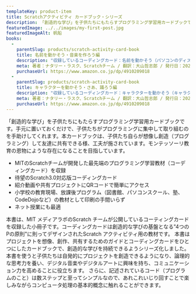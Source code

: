 ```yaml
---
templateKey: product-item
title: Scratchアクティビティ カードブック・シリーズ
description: 「創造的な学び」を子供たちにもたらすプログラミング学習用カードブックです。手元に置いておくだけで、子供たちがプログラミングに集中して取り組むのを手助けしてくれます。 
featuredImage: ../../images/my-first-post.jpg
featuredImageAlt: 帆船
books:
  -
    parentSlug: products/scratch-activity-card-book
    title: 名前を動かそう・音楽を作ろう編
    description: "収録しているコーディングカード：名前を動かそう（パソコンのディスプレイの中で文字を動かしたり、変化させたり、音がつけられることを体験できます）、音楽を作ろう（パソコンでドラムや太鼓などの音の鳴る物を作って音やリズムを奏でられることを体験できます）"
    meta: 著者：ナタリー・ラスク、Scratchチーム / 翻訳：大山哲志郎 / 発行日：2020年4月30日 / サイズ・仕様：A5・フルカラー・44ページ / ISBN：9784910209012
    purchaseUrl: https://www.amazon.co.jp/dp/4910209018
  -
    parentSlug: products/scratch-activity-card-book
    title: キャラクターを動かそう・さあ、踊ろう編
    description: "収録しているコーディングカード：キャラクターを動かそう（キャラクターのいろいろな動きを再現することでアニメーションの基本の動き作りを体験します）、さあ、踊ろう（ミュージックとダンスの振り付けをアレンジしたダンスシーンのアニメーション作りを体験します）"
    meta: 著者：ナタリー・ラスク、Scratchチーム / 翻訳：大山哲志郎 / 発行日：2020年5月7日 / サイズ・仕様：A5・フルカラー・46ページ / ISBN：9784910209029
    purchaseUrl: https://www.amazon.co.jp/dp/4910209018
---
```


「創造的な学び」を子供たちにもたらすプログラミング学習用カードブックです。手元に置いておくだけで、子供たちがプログラミングに集中して取り組むのを手助けしてくれます。本カードブックは、子供たち自らが想像し創造（プログラミング）して友達に共有できる様、工夫が施されています。モンテッソーリ教育の恩物にような存在になることを目指しています。

* MITのScratchチームが開発した最先端のプログラミング学習教材（コーディングカード）を収録
* 待望のScratch3.0対応版コーディングカード
* 紹介動画や共有プロジェクトにQRコードで簡単にアクセス
* 小学校の教育現場、放課後プログラム（図書館、パソコンスクール、塾、CodeDojoなど）の教材として印刷の手間いらず
* ネット授業にも最適

本書は、MIT メディアラボのScratch チームが公開しているコーティングカードを収録した小冊子です。コーディングカードは創造的な学びの基盤となる"4つのPの原則"に則ってデザインされたScratch アクティビティ用の教材です。
本書はプロジェクトを想像、創作、共有するためのガイドとコーディングカードをひとつにしたカードブックで、創造的な学びを持続できるようシリーズ化しました。
本書を使うと子供たちは自発的にプロジェクトを創造できるようになり、論理的な思考力を養い、デジタル音楽やデジタルアートに興味を持ち、コミュニケーション力を高めることに役立ちます。
さらに、記述されているコード（プログラムのこと）は数ステップと至ってシンプルなので、あれこれいじり回すことで楽しみながらコンピュータ処理の基本的概念に触れることができます。